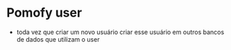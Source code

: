 # Pomofy user

- toda vez que criar um novo usuário criar esse usuário em outros bancos de dados que utilizam o user
